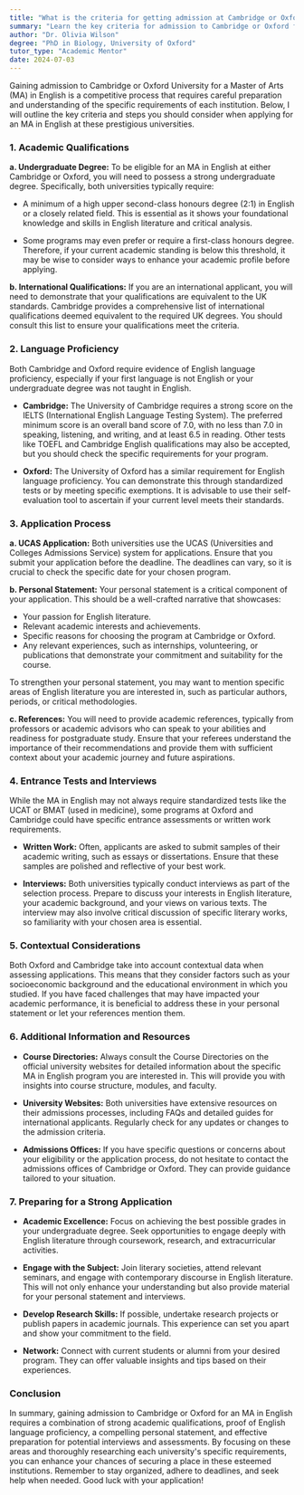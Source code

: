 ```yaml
---
title: "What is the criteria for getting admission at Cambridge or Oxford University for an MA in English?"
summary: "Learn the key criteria for admission to Cambridge or Oxford for an MA in English, including strong academic qualifications and application steps."
author: "Dr. Olivia Wilson"
degree: "PhD in Biology, University of Oxford"
tutor_type: "Academic Mentor"
date: 2024-07-03
---
```


Gaining admission to Cambridge or Oxford University for a Master of Arts (MA) in English is a competitive process that requires careful preparation and understanding of the specific requirements of each institution. Below, I will outline the key criteria and steps you should consider when applying for an MA in English at these prestigious universities.

### 1. Academic Qualifications

**a. Undergraduate Degree:**
To be eligible for an MA in English at either Cambridge or Oxford, you will need to possess a strong undergraduate degree. Specifically, both universities typically require:

- A minimum of a high upper second-class honours degree (2:1) in English or a closely related field. This is essential as it shows your foundational knowledge and skills in English literature and critical analysis.

- Some programs may even prefer or require a first-class honours degree. Therefore, if your current academic standing is below this threshold, it may be wise to consider ways to enhance your academic profile before applying.

**b. International Qualifications:**
If you are an international applicant, you will need to demonstrate that your qualifications are equivalent to the UK standards. Cambridge provides a comprehensive list of international qualifications deemed equivalent to the required UK degrees. You should consult this list to ensure your qualifications meet the criteria.

### 2. Language Proficiency

Both Cambridge and Oxford require evidence of English language proficiency, especially if your first language is not English or your undergraduate degree was not taught in English.

- **Cambridge:** The University of Cambridge requires a strong score on the IELTS (International English Language Testing System). The preferred minimum score is an overall band score of 7.0, with no less than 7.0 in speaking, listening, and writing, and at least 6.5 in reading. Other tests like TOEFL and Cambridge English qualifications may also be accepted, but you should check the specific requirements for your program.

- **Oxford:** The University of Oxford has a similar requirement for English language proficiency. You can demonstrate this through standardized tests or by meeting specific exemptions. It is advisable to use their self-evaluation tool to ascertain if your current level meets their standards.

### 3. Application Process

**a. UCAS Application:**
Both universities use the UCAS (Universities and Colleges Admissions Service) system for applications. Ensure that you submit your application before the deadline. The deadlines can vary, so it is crucial to check the specific date for your chosen program.

**b. Personal Statement:**
Your personal statement is a critical component of your application. This should be a well-crafted narrative that showcases:

- Your passion for English literature.
- Relevant academic interests and achievements.
- Specific reasons for choosing the program at Cambridge or Oxford.
- Any relevant experiences, such as internships, volunteering, or publications that demonstrate your commitment and suitability for the course.

To strengthen your personal statement, you may want to mention specific areas of English literature you are interested in, such as particular authors, periods, or critical methodologies.

**c. References:**
You will need to provide academic references, typically from professors or academic advisors who can speak to your abilities and readiness for postgraduate study. Ensure that your referees understand the importance of their recommendations and provide them with sufficient context about your academic journey and future aspirations.

### 4. Entrance Tests and Interviews

While the MA in English may not always require standardized tests like the UCAT or BMAT (used in medicine), some programs at Oxford and Cambridge could have specific entrance assessments or written work requirements. 

- **Written Work:** Often, applicants are asked to submit samples of their academic writing, such as essays or dissertations. Ensure that these samples are polished and reflective of your best work.

- **Interviews:** Both universities typically conduct interviews as part of the selection process. Prepare to discuss your interests in English literature, your academic background, and your views on various texts. The interview may also involve critical discussion of specific literary works, so familiarity with your chosen area is essential.

### 5. Contextual Considerations

Both Oxford and Cambridge take into account contextual data when assessing applications. This means that they consider factors such as your socioeconomic background and the educational environment in which you studied. If you have faced challenges that may have impacted your academic performance, it is beneficial to address these in your personal statement or let your references mention them.

### 6. Additional Information and Resources

- **Course Directories:** Always consult the Course Directories on the official university websites for detailed information about the specific MA in English program you are interested in. This will provide you with insights into course structure, modules, and faculty.

- **University Websites:** Both universities have extensive resources on their admissions processes, including FAQs and detailed guides for international applicants. Regularly check for any updates or changes to the admission criteria.

- **Admissions Offices:** If you have specific questions or concerns about your eligibility or the application process, do not hesitate to contact the admissions offices of Cambridge or Oxford. They can provide guidance tailored to your situation.

### 7. Preparing for a Strong Application

- **Academic Excellence:** Focus on achieving the best possible grades in your undergraduate degree. Seek opportunities to engage deeply with English literature through coursework, research, and extracurricular activities.

- **Engage with the Subject:** Join literary societies, attend relevant seminars, and engage with contemporary discourse in English literature. This will not only enhance your understanding but also provide material for your personal statement and interviews.

- **Develop Research Skills:** If possible, undertake research projects or publish papers in academic journals. This experience can set you apart and show your commitment to the field.

- **Network:** Connect with current students or alumni from your desired program. They can offer valuable insights and tips based on their experiences.

### Conclusion

In summary, gaining admission to Cambridge or Oxford for an MA in English requires a combination of strong academic qualifications, proof of English language proficiency, a compelling personal statement, and effective preparation for potential interviews and assessments. By focusing on these areas and thoroughly researching each university's specific requirements, you can enhance your chances of securing a place in these esteemed institutions. Remember to stay organized, adhere to deadlines, and seek help when needed. Good luck with your application!
    